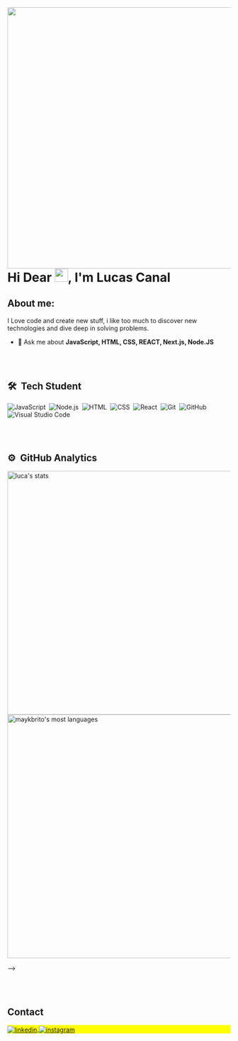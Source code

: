 <img align="right" height="590em" src="https://raw.githubusercontent.com/gist/LucasCanal/1868166a62fd747c2ff3a15c044fe1cd/raw/e54adddfb7a40f33a853f643a048bff1c455ae9f/githubcard.svg"/>
<h1 align="left">Hi Dear <img src="https://raw.githubusercontent.com/kaueMarques/kaueMarques/master/hi.gif" height="30px">, I'm Lucas Canal</h1>

## About me:


I Love code and create new stuff, i like too much to discover new technologies and dive deep in solving problems.

- 💬 Ask me about **JavaScript, HTML, CSS, REACT, Next.js, Node.JS**

<br><br>

## 🛠 &nbsp;Tech Student

![JavaScript](https://img.shields.io/badge/-JavaScript-05122A?style=flat&logo=javascript)&nbsp;
![Node.js](https://img.shields.io/badge/-Node.js-05122A?style=flat&logo=node.js)&nbsp;
![HTML](https://img.shields.io/badge/-HTML-05122A?style=flat&logo=HTML5)&nbsp;
![CSS](https://img.shields.io/badge/-CSS-05122A?style=flat&logo=CSS3&logoColor=1572B6)&nbsp;
![React](https://img.shields.io/badge/-React-05122A?style=flat&logo=react)&nbsp;
![Git](https://img.shields.io/badge/-Git-05122A?style=flat&logo=git)&nbsp;
![GitHub](https://img.shields.io/badge/-GitHub-05122A?style=flat&logo=github)&nbsp;
![Visual Studio Code](https://img.shields.io/badge/-Visual%20Studio%20Code-05122A?style=flat&logo=visual-studio-code&logoColor=007ACC)&nbsp;

<br><br>

## ⚙️ &nbsp;GitHub Analytics

<p align="left">
<img width="550em" src="https://github-readme-stats.vercel.app/api?username=lucascanal&show_icons=true&theme=vision-friendly-dark" alt="luca's stats"/>
<img width="550em" src="https://github-readme-stats.vercel.app/api/top-langs/?username=maykbrito&layout=compact&theme=vision-friendly-dark" alt="maykbrito's most languages"/>
</p>
-->

<br><br>

## Contact

<p align="left" style="background:yellow">
<a href="https://linkedin.com/in/lucas-canal-felix-9710b1199" target="_blank">
  <img align="center" src="https://img.shields.io/badge/-lucascanal-05122A?style=flat&logo=linkedin" alt="linkedin"/>
</a>
<a href="https://instagram.com/lucaascanal/" target="_blank">
 <img align="center" src="https://img.shields.io/badge/-lucascanal-05122A?style=flat&logo=instagram" alt="instagram"/>
</a>
</p>
